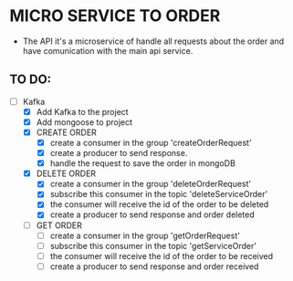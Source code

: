 # MICRO SERVICE TO ORDER

- The API it's a microservice of handle all requests about the order and have comunication with the main api service.

## TO DO:

- [ ] Kafka
  - [x] Add Kafka to the project
  - [x] Add mongoose to project
  - [x] CREATE ORDER
    - [x] create a consumer in the group 'createOrderRequest'
    - [x] create a producer to send response.
    - [x] handle the request to save the order in mongoDB
  - [x] DELETE ORDER
    - [x] create a consumer in the group 'deleteOrderRequest'
    - [x] subscribe this consumer in the topic 'deleteServiceOrder'
    - [x] the consumer will receive the id of the order to be deleted
    - [x] create a producer to send response and order deleted
  - [ ] GET ORDER
    - [ ] create a consumer in the group 'getOrderRequest'
    - [ ] subscribe this consumer in the topic 'getServiceOrder'
    - [ ] the consumer will receive the id of the order to be received
    - [ ] create a producer to send response and order received
